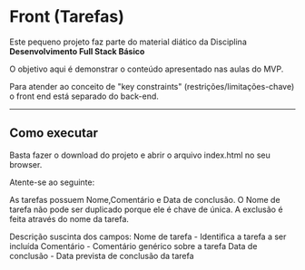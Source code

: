 # Front (Tarefas)

Este pequeno projeto faz parte do material diático da Disciplina **Desenvolvimento Full Stack Básico** 

O objetivo aqui é demonstrar o conteúdo apresentado nas aulas do MVP.

Para atender ao conceito de "key constraints" (restrições/limitações-chave) o front end está separado do back-end.

---
## Como executar

Basta fazer o download do projeto e abrir o arquivo index.html no seu browser.

Atente-se ao seguinte:

As tarefas possuem Nome,Comentário e Data de conclusão. O Nome de tarefa não pode ser duplicado porque ele é chave de única. A exclusão é feita através do nome da tarefa.

Descrição suscinta dos campos:
Nome de tarefa - Identifica a tarefa a ser incluída
Comentário - Comentário genérico sobre a tarefa
Data de conclusão - Data prevista de conclusão da tarefa
